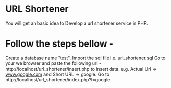 # URL Shortener
  You will get an basic idea to Develop a url shortener service in PHP. 

# Follow the steps bellow -
  Create a database name "test".
  Import the sql file i.e. url_shortener.sql
  Go to your we browser and paste the following url - http://localhost/url_shortener/insert.php  to insert data. e.g. Actual Url => www.google.com and Short URL => google.
  Go to http://localhost/url_shortener/index.php?l=google